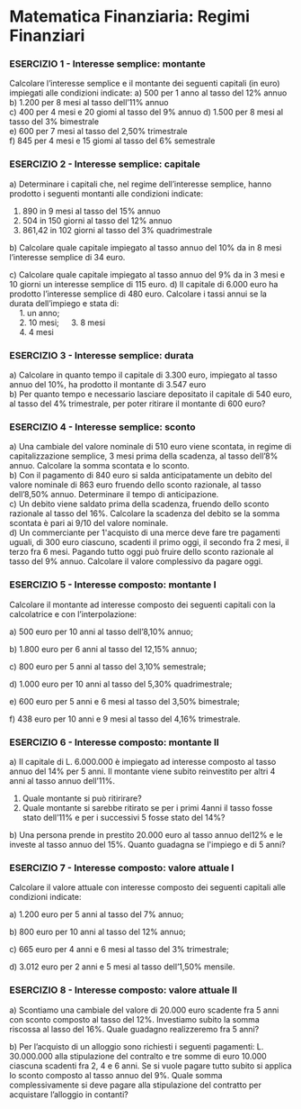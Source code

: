 
# Matematica Finanziaria: Regimi Finanziari

### ESERCIZIO 1 - Interesse semplice: montante
Calcolare l’interesse semplice e il montante dei seguenti capitali (in euro) impiegati alle condizioni indicate:  a) 500 per 1 anno al tasso del 12% annuo  
b) 1.200 per 8 mesi al tasso dell’11% annuo  
c) 400 per 4 mesi e 20 giomi al tasso del 9% annuo
d) 1.500 per 8 mesi al tasso del 3% bimestrale  
e) 600 per 7 mesi al tasso del 2,50% trimestrale  
f) 845 per 4 mesi e 15 giomi al tasso del 6% semestrale



### ESERCIZIO 2 - Interesse semplice: capitale
a) Determinare i capitali che, nel regime dell’interesse semplice, hanno prodotto i seguenti montanti alle condizioni indicate:  

1. 890 in 9 mesi al tasso del 15% annuo  
2. 504 in 150 giorni al tasso del 12% annuo  
3. 861,42 in 102 giorni al tasso del 3% quadrimestrale

b) Calcolare quale capitale impiegato al tasso annuo del 10% da in 8 mesi l’interesse semplice di 34 euro.  

c) Calcolare quale capitale impiegato al tasso annuo del 9% da in 3 mesi e 10 giorni un interesse semplice di 115 euro.
d) Il capitale di 6.000 euro ha prodotto l’interesse semplice di 480 euro. Calcolare i tassi annui se la durata dell’impiego e stata di:   
&emsp;  1. un anno;  
&emsp;  2. 10 mesi; 
&emsp;  3. 8 mesi  
&emsp;  4. 4 mesi  




### ESERCIZIO 3 - Interesse semplice: durata

a) Calcolare in quanto tempo il capitale di 3.300 euro, impiegato al tasso annuo del 10%, ha prodotto il montante di 3.547 euro  
b) Per quanto tempo e necessario lasciare depositato il capitale di 540 euro, al tasso del 4% trimestrale, per poter ritirare il montante di 600 euro?  




### ESERCIZIO 4 - Interesse semplice: sconto

a) Una cambiale del valore nominale di 510 euro viene scontata, in regime di capitalizzazione semplice, 3 mesi prima della scadenza, al tasso dell’8% annuo. Calcolare la somma scontata e lo sconto.   
b) Con il pagamento di 840 euro si salda anticipatamente un debito del valore nominale di 863 euro fruendo dello sconto razionale, al tasso dell’8,50% annuo. Determinare il tempo di anticipazione.  
c) Un debito viene saldato prima della scadenza, fruendo dello sconto razionale al tasso del 16%. Calcolare la scadenza del debito se la somma scontata è pari ai 9/10 del valore nominale.  
d) Un commerciante per 1'acquisto di una merce deve fare tre pagamenti uguali, di 300 euro ciascuno, scadenti il primo oggi, il secondo fra 2 mesi, il terzo fra 6 mesi. Pagando tutto oggi può fruire dello sconto razionale al tasso del 9% annuo. Calcolare il valore complessivo da pagare oggi.



### ESERCIZIO 5 - Interesse composto: montante I

Calcolare il montante ad interesse composto dei seguenti capitali con la calcolatrice e con l’interpolazione: 

a) 500 euro per 10 anni al tasso dell’8,10% annuo; 

b) 1.800 euro per 6 anni al tasso del 12,15% annuo; 

c) 800 euro per 5 anni al tasso del 3,10% semestrale; 

d) 1.000 euro per 10 anni al tasso del 5,30% quadrimestrale; 

e) 600 euro per 5 anni e 6 mesi al tasso del 3,50% bimestrale; 

f) 438 euro per 10 anni e 9 mesi al tasso del 4,16% trimestrale. 



### ESERCIZIO 6 - Interesse composto: montante II

a) II capitale di L. 6.000.000 è impiegato ad interesse composto al tasso annuo del 14% per 5 anni. Il montante viene subito reinvestito per altri 4 anni al tasso annuo dell’11%.  

1. Quale montante si può ritirirare? 
2. Quale montante si sarebbe ritirato se per i primi 4anni il tasso fosse stato dell’11% e per i successivi 5 fosse stato del 14%? 

b) Una persona prende in prestito 20.000 euro al tasso annuo del12% e le investe al tasso annuo del 15%. Quanto guadagna se l'impiego e di 5 anni?



### ESERCIZIO 7 - Interesse composto: valore attuale I

Calcolare il valore attuale con interesse composto dei seguenti capitali alle condizioni indicate: 

a) 1.200 euro per 5 anni al tasso del 7% annuo; 

b) 800 euro per 10 anni al tasso del 12% annuo; 

c) 665 euro per 4 anni e 6 mesi al tasso del 3% trimestrale; 

d) 3.012 euro per 2 anni e 5 mesi al tasso dell’1,50% mensile. 



### ESERCIZIO 8 - Interesse composto: valore attuale II

a) Scontiamo una cambiale del valore di 20.000 euro scadente fra 5 anni con sconto composto al tasso del 12%. Investiamo subito la somma riscossa al lasso del 16%. Quale guadagno realizzeremo fra 5 anni?

b) Per l’acquisto di un alloggio sono richiesti i seguenti pagamenti: L. 30.000.000 alla stipulazione del contralto e tre somme di euro 10.000 ciascuna scadenti fra 2, 4 e 6 anni. Se si vuole pagare tutto subito si applica lo sconto composto al tasso annuo del 9%. Quale somma complessivamente si deve pagare alla stipulazione del contratto per acquistare l’alloggio in contanti? 





